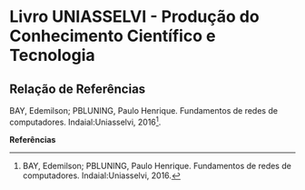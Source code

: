 # Livro UNIASSELVI - Produção do Conhecimento Científico e Tecnologia

## Relação de Referências

BAY, Edemilson; PBLUNING, Paulo Henrique. Fundamentos de redes de computadores. Indaial:Uniasselvi, 2016[^BAY-PBLUNIG-2016].

**Referências**

[^BAY-PBLUNIG-2016]: BAY, Edemilson; PBLUNING, Paulo Henrique. Fundamentos de redes de computadores. Indaial:Uniasselvi, 2016.
